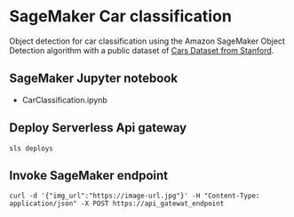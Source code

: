 # SageMaker Car classification

Object detection for car classification using the Amazon SageMaker Object Detection algorithm with a public dataset of [Cars Dataset from Stanford](http://ai.stanford.edu/~jkrause/cars/car_dataset.html).

## SageMaker Jupyter notebook

- CarClassification.ipynb

## Deploy Serverless Api gateway

```
sls deploys
```

## Invoke SageMaker endpoint

```
curl -d '{"img_url":"https://image-url.jpg"}' -H "Content-Type: application/json" -X POST https://api_gatewat_endpoint
```
